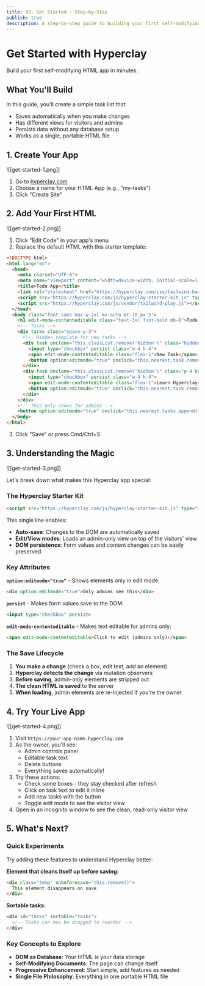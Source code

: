 ```yaml
---
title: 02. Get Started - Step-by-Step
publish: true
description: A step-by-step guide to building your first self-modifying HTML app with Hyperclay in minutes
---
```


# Get Started with Hyperclay

Build your first self-modifying HTML app in minutes. 

## What You'll Build

In this guide, you'll create a simple task list that:
- Saves automatically when you make changes
- Has different views for visitors and admins
- Persists data without any database setup
- Works as a single, portable HTML file

## 1. Create Your App

![[get-started-1.png]]
1. Go to [hyperclay.com](https://hyperclay.com)
2. Choose a name for your HTML App (e.g., "my-tasks")
3. Click "Create Site"

## 2. Add Your First HTML

![[get-started-2.png]]
1. Click "Edit Code" in your app's menu
2. Replace the default HTML with this starter template:

```html
<!DOCTYPE html>
<html lang="en">
  <head>
    <meta charset="UTF-8">
    <meta name="viewport" content="width=device-width, initial-scale=1.0">
    <title>Todo App</title>
    <link rel="stylesheet" href="https://hyperclay.com/css/tailwind-base.css">
    <script src="https://hyperclay.com/js/hyperclay-starter-kit.js" type="module"></script>
    <script src="https://hyperclay.com/js/vendor/tailwind-play.js"></script>
  </head>
  <body class="font-sans max-w-2xl mx-auto mt-10 px-5">
    <h1 edit-mode-contenteditable class="text-3xl font-bold mb-6">Todo App</h1>
    <!-- Tasks -->
    <div tasks class="space-y-3">
      <!-- Hidden template for new tasks -->
      <div task onclone="this.classList.remove('hidden')" class="hidden p-4 bg-gray-100 rounded-lg flex items-center gap-3">
        <input type="checkbox" persist class="w-4 h-4">
        <span edit-mode-contenteditable class="flex-1">New Task</span>
        <button option:editmode="true" onclick="this.nearest.task.remove()" class="px-3 py-1 bg-red-500 text-white rounded hover:bg-red-600">Delete</button>
      </div>
      <div task onclone="this.classList.remove('hidden')" class="p-4 bg-gray-100 rounded-lg flex items-center gap-3">
        <input type="checkbox" persist class="w-4 h-4">
        <span edit-mode-contenteditable class="flex-1">Learn Hyperclay</span>
        <button option:editmode="true" onclick="this.nearest.task.remove()" class="px-3 py-1 bg-red-500 text-white rounded hover:bg-red-600">Delete</button>
      </div>
    </div>
    <!-- This only shows for admins -->
    <button option:editmode="true" onclick="this.nearest.tasks.append(this.nearest.task.cloneNode(true))" class="mt-4 px-4 py-2 bg-blue-500 text-white rounded hover:bg-blue-600">Add Task</button>
  </body>
</html>
```

3. Click "Save" or press Cmd/Ctrl+S

## 3. Understanding the Magic

![[get-started-3.png]]

Let's break down what makes this Hyperclay app special:

### The Hyperclay Starter Kit
```html
<script src="https://hyperclay.com/js/hyperclay-starter-kit.js" type="module"></script>
```

This single line enables:
- **Auto-save**: Changes to the DOM are automatically saved
- **Edit/View modes**: Loads an admin-only view on top of the visitors' view
- **DOM persistence**: Form values and content changes can be easily preserved

### Key Attributes

**`option:editmode="true"`** - Shows elements only in edit mode:
```html
<div option:editmode="true">Only admins see this</div>
```

**`persist`** - Makes form values save to the DOM:
```html
<input type="checkbox" persist>
```

**`edit-mode-contenteditable`** - Makes text editable for admins only:
```html
<span edit-mode-contenteditable>Click to edit (admins only)</span>
```

### The Save Lifecycle

1. **You make a change** (check a box, edit text, add an element)
2. **Hyperclay detects the change** via mutation observers
3. **Before saving**, admin-only elements are stripped out
4. **The clean HTML is saved** to the server
5. **When loading**, admin elements are re-injected if you're the owner

## 4. Try Your Live App

![[get-started-4.png]]

1. Visit `https://your-app-name.hyperclay.com`
2. As the owner, you'll see:
   - Admin controls panel
   - Editable task text
   - Delete buttons
   - Everything saves automatically!
3. Try these actions:
   - Check some boxes - they stay checked after refresh
   - Click on task text to edit it inline
   - Add new tasks with the button
   - Toggle edit mode to see the visitor view
4. Open in an incognito window to see the clean, read-only visitor view

## 5. What's Next?

### Quick Experiments

Try adding these features to understand Hyperclay better:

**Element that cleans itself up before saving:**
```html
<div class="temp" onbeforesave="this.remove()">
  This element disappears on save
</div>
```

**Sortable tasks:**
```html
<div id="tasks" sortable="tasks">
  <!-- Tasks can now be dragged to reorder -->
</div>
```

### Key Concepts to Explore

- **DOM as Database**: Your HTML is your data storage
- **Self-Modifying Documents**: The page can change itself
- **Progressive Enhancement**: Start simple, add features as needed
- **Single File Philosophy**: Everything in one portable HTML file